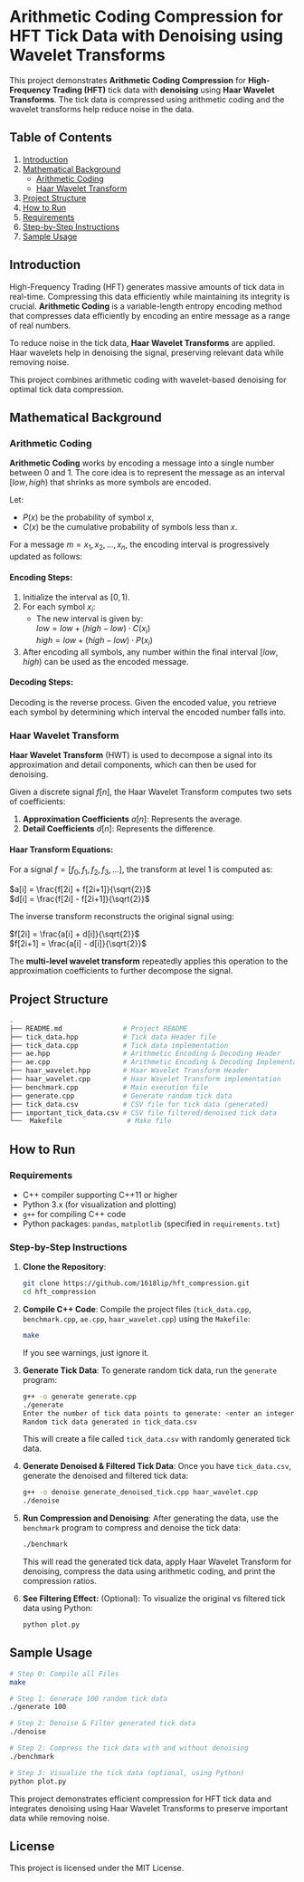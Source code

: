 # Arithmetic Coding Compression for HFT Tick Data with Denoising using Wavelet Transforms

This project demonstrates **Arithmetic Coding Compression** for **High-Frequency Trading (HFT)** tick data with **denoising** using **Haar Wavelet Transforms**. The tick data is compressed using arithmetic coding and the wavelet transforms help reduce noise in the data.

## Table of Contents
1. [Introduction](#introduction)
2. [Mathematical Background](#mathematical-background)
    - [Arithmetic Coding](#arithmetic-coding)
    - [Haar Wavelet Transform](#haar-wavelet-transform)
3. [Project Structure](#project-structure)
4. [How to Run](#how-to-run)
5. [Requirements](#requirements)
6. [Step-by-Step Instructions](#step-by-step-instructions)
7. [Sample Usage](#sample-usage)


## Introduction
High-Frequency Trading (HFT) generates massive amounts of tick data in real-time. Compressing this data efficiently while maintaining its integrity is crucial. **Arithmetic Coding** is a variable-length entropy encoding method that compresses data efficiently by encoding an entire message as a range of real numbers. 

To reduce noise in the tick data, **Haar Wavelet Transforms** are applied. Haar wavelets help in denoising the signal, preserving relevant data while removing noise.

This project combines arithmetic coding with wavelet-based denoising for optimal tick data compression.



## Mathematical Background

### Arithmetic Coding

**Arithmetic Coding** works by encoding a message into a single number between 0 and 1. The core idea is to represent the message as an interval $[low, high)$ that shrinks as more symbols are encoded.

Let:
- $P(x)$ be the probability of symbol $x$,
- $C(x)$ be the cumulative probability of symbols less than $x$.

For a message $m = x_1, x_2, \dots, x_n$, the encoding interval is progressively updated as follows:

#### Encoding Steps:
1. Initialize the interval as $[0, 1)$.
2. For each symbol $x_i$: 
   - The new interval is given by: <br/>
     $low = low + (high - low) \cdot C(x_i)$ <br/>
     $high = low + (high - low) \cdot P(x_i)$ <br/>
3. After encoding all symbols, any number within the final interval $[low, high)$ can be used as the encoded message.

#### Decoding Steps:
Decoding is the reverse process. Given the encoded value, you retrieve each symbol by determining which interval the encoded number falls into.



### Haar Wavelet Transform

**Haar Wavelet Transform** (HWT) is used to decompose a signal into its approximation and detail components, which can then be used for denoising. 

Given a discrete signal $f[n]$, the Haar Wavelet Transform computes two sets of coefficients:
1. **Approximation Coefficients** $a[n]$: Represents the average.
2. **Detail Coefficients** $d[n]$: Represents the difference.

#### Haar Transform Equations:
For a signal $f = [f_0, f_1, f_2, f_3, \dots]$, the transform at level 1 is computed as:<br/>

$a[i] = \frac{f[2i] + f[2i+1]}{\sqrt{2}}$<br/>
$d[i] = \frac{f[2i] - f[2i+1]}{\sqrt{2}}$<br/>

The inverse transform reconstructs the original signal using:<br/>

$f[2i] = \frac{a[i] + d[i]}{\sqrt{2}}$ <br/>
$f[2i+1] = \frac{a[i] - d[i]}{\sqrt{2}}$<br/>

The **multi-level wavelet transform** repeatedly applies this operation to the approximation coefficients to further decompose the signal.


## Project Structure

```bash
.
├── README.md               # Project README
├── tick_data.hpp           # Tick data Header file
├── tick_data.cpp           # Tick data implementation
├── ae.hpp                  # Arithmetic Encoding & Decoding Header
├── ae.cpp                  # Arithmetic Encoding & Decoding Implementation
├── haar_wavelet.hpp        # Haar Wavelet Transform Header
├── haar_wavelet.cpp        # Haar Wavelet Transform implementation
├── benchmark.cpp           # Main execution file
├── generate.cpp            # Generate random tick data
├── tick_data.csv           # CSV file for tick data (generated)
├── important_tick_data.csv # CSV file filtered/denoised tick data
└──  Makefile                # Make file 
```


## How to Run

### Requirements
- C++ compiler supporting C++11 or higher
- Python 3.x (for visualization and plotting)
- `g++` for compiling C++ code
- Python packages: `pandas`, `matplotlib` (specified in `requirements.txt`)

### Step-by-Step Instructions

1. **Clone the Repository**:
   ```bash
   git clone https://github.com/1618lip/hft_compression.git
   cd hft_compression
   ```

2. **Compile C++ Code**:
   Compile the project files (`tick_data.cpp`, `benchmark.cpp`, `ae.cpp`, `haar_wavelet.cpp`) using the `Makefile`:

   ```bash
   make
   ```
   If you see warnings, just ignore it. 

3. **Generate Tick Data**:
   To generate random tick data, run the `generate` program:

   ```bash
   g++ -o generate generate.cpp
   ./generate
   Enter the number of tick data points to generate: <enter an integer>
   Random tick data generated in tick_data.csv
   ```

   This will create a file called `tick_data.csv` with randomly generated tick data.

4. **Generate Denoised & Filtered Tick Data**:
    Once you have `tick_data.csv`, generate the denoised and filtered tick data: 

    ```bash
    g++ -o denoise generate_denoised_tick.cpp haar_wavelet.cpp
    ./denoise 
    ```

5. **Run Compression and Denoising**:
   After generating the data, use the `benchmark` program to compress and denoise the tick data:

   ```bash
   ./benchmark
   ```

   This will read the generated tick data, apply Haar Wavelet Transform for denoising, compress the data using arithmetic coding, and print the compression ratios.

6. **See Filtering Effect:** (Optional):
   To visualize the original vs filtered tick data using Python:
   ```bash
   python plot.py
   ```



## Sample Usage

```bash
# Step 0: Compile all Files
make

# Step 1: Generate 100 random tick data
./generate 100

# Step 2: Denoise & Filter generated tick data
./denoise

# Step 2: Compress the tick data with and without denoising
./benchmark

# Step 3: Visualize the tick data (optional, using Python)
python plot.py
```

This project demonstrates efficient compression for HFT tick data and integrates denoising using Haar Wavelet Transforms to preserve important data while removing noise.



## License
This project is licensed under the MIT License.
